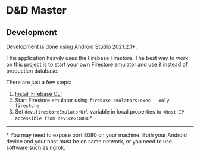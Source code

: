 # D&D Master

## Development

Development is done using Android Studio 2021.2.1+.

This application heavily uses the Firebase Firestore. The best way to work on this project is to
 start your own Firestore emulator and use it instead of production database.

There are just a few steps:
1) [Install Firebase CLI](https://firebase.google.com/docs/cli#install_the_firebase_cli)
2) Start Firestore emulator using `firebase emulators:exec --only firestore`
3) Set `dev.firestoreEmulatorUrl` variable in local.properties to `<Host IP accessible from device>:8080`\*

---

\* You may need to expose port 8080 on your machine. Both your Android device and your host must be on same network,
or you need to use software such as [ngrok](https://ngrok.com/). 